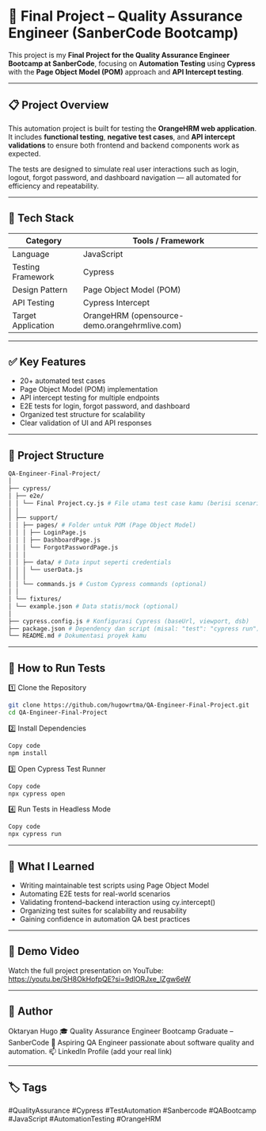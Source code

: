 # 🧪 Final Project – Quality Assurance Engineer (SanberCode Bootcamp)

This project is my **Final Project for the Quality Assurance Engineer Bootcamp at SanberCode**, focusing on **Automation Testing** using **Cypress** with the **Page Object Model (POM)** approach and **API Intercept testing**.

---

## 📋 Project Overview

This automation project is built for testing the **OrangeHRM web application**.  
It includes **functional testing**, **negative test cases**, and **API intercept validations** to ensure both frontend and backend components work as expected.

The tests are designed to simulate real user interactions such as login, logout, forgot password, and dashboard navigation — all automated for efficiency and repeatability.

---

## 🧰 Tech Stack

| Category | Tools / Framework |
|-----------|------------------|
| Language | JavaScript |
| Testing Framework | Cypress |
| Design Pattern | Page Object Model (POM) |
| API Testing | Cypress Intercept |
| Target Application | OrangeHRM (opensource-demo.orangehrmlive.com) |

---

## ✅ Key Features

- 20+ automated test cases  
- Page Object Model (POM) implementation  
- API intercept testing for multiple endpoints  
- E2E tests for login, forgot password, and dashboard  
- Organized test structure for scalability  
- Clear validation of UI and API responses  

---

## 🧩 Project Structure
```bash
QA-Engineer-Final-Project/
│
├── cypress/
│ ├── e2e/
│ │ └── Final Project.cy.js # File utama test case kamu (berisi scenario end-to-end)
│ │
│ ├── support/
│ │ ├── pages/ # Folder untuk POM (Page Object Model)
│ │ │ ├── LoginPage.js
│ │ │ ├── DashboardPage.js
│ │ │ └── ForgotPasswordPage.js
│ │ │
│ │ ├── data/ # Data input seperti credentials
│ │ │ └── userData.js
│ │ │
│ │ └── commands.js # Custom Cypress commands (optional)
│ │
│ └── fixtures/
│ └── example.json # Data statis/mock (optional)
│
├── cypress.config.js # Konfigurasi Cypress (baseUrl, viewport, dsb)
├── package.json # Dependency dan script (misal: "test": "cypress run")
└── README.md # Dokumentasi proyek kamu
```
---

## 🚀 How to Run Tests

1️⃣ Clone the Repository
```bash
git clone https://github.com/hugowrtma/QA-Engineer-Final-Project.git
cd QA-Engineer-Final-Project
```
2️⃣ Install Dependencies
```bash
Copy code
npm install
```
3️⃣ Open Cypress Test Runner
```bash
Copy code
npx cypress open
```
4️⃣ Run Tests in Headless Mode
```bash
Copy code
npx cypress run
```
---

## 🧠 What I Learned

- Writing maintainable test scripts using Page Object Model
- Automating E2E tests for real-world scenarios
- Validating frontend–backend interaction using cy.intercept()
- Organizing test suites for scalability and reusability
- Gaining confidence in automation QA best practices

---

## 🎥 Demo Video

Watch the full project presentation on YouTube:
https://youtu.be/SH8OkHofpQE?si=9dlORJxe_lZgw6eW

---

## 👤 Author

Oktaryan Hugo
🎓 Quality Assurance Engineer Bootcamp Graduate – SanberCode
💼 Aspiring QA Engineer passionate about software quality and automation.
📫 LinkedIn Profile (add your real link)

---

## 🏷️ Tags
#QualityAssurance #Cypress #TestAutomation #Sanbercode #QABootcamp #JavaScript #AutomationTesting #OrangeHRM
